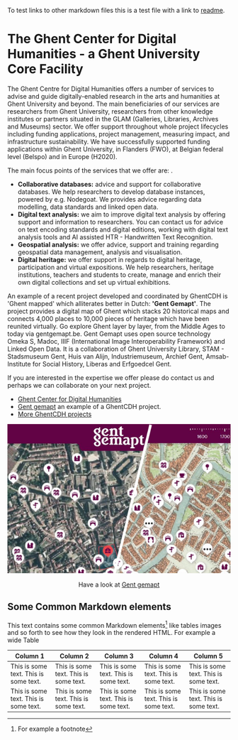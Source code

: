 To test links to other markdown files this is a test file with a link to [readme](README.md).

# The Ghent Center for Digital Humanities - a Ghent University Core Facility

The Ghent Centre for Digital Humanities offers a number of services to advise and guide digitally-enabled research in the arts and humanities at Ghent University and beyond. The main beneficiaries of our services are researchers from Ghent University, researchers from other knowledge institutes or partners situated in the GLAM (Galleries, Libraries, Archives and Museums) sector. We offer support throughout whole project lifecycles including funding applications, project management, measuring impact, and infrastructure sustainability. We have successfully supported funding applications within Ghent University, in Flanders (FWO), at Belgian federal level (Belspo) and in Europe (H2020).

The main focus points of the services that we offer are:
.
* **Collaborative databases:**  advice and support for collaborative databases. We help researchers to develop database instances, powered by e.g. Nodegoat. We provides advice regarding data modelling, data standards and linked open data.
* **Digital text analysis:**  we aim to improve digital text analysis by offering support and information to researchers. You can contact us for advice on text encoding standards and digital editions, working with digital text analysis tools and AI assisted HTR - Handwritten Text Recognition.
* **Geospatial analysis:**  we offer advice, support and training regarding geospatial data management, analysis and visualisation.
* **Digital heritage:** we offer support in regards to digital heritage, participation and virtual expositions. We help researchers, heritage institutions, teachers and students to create, manage and enrich their own digital collections and set up virtual exhibitions.

An example of a recent project developed and coordinated by GhentCDH is 'Ghent mapped' which alliterates better in Dutch: __'Gent Gemapt'__. The project provides a digital map of Ghent which stacks 20 historical maps and connects 4,000 places to 10,000 pieces of heritage which have been reunited virtually. Go explore Ghent layer by layer, from the Middle Ages to today via gentgemapt.be. Gent Gemapt uses open source technology Omeka S, Madoc, IIIF (International Image Interoperability Framework) and Linked Open Data. It is a collaboration of Ghent University Library, STAM - Stadsmuseum Gent, Huis van Alijn, Industriemuseum, Archief Gent, Amsab-Institute for Social History, Liberas and Erfgoedcel Gent.

 If you are interested in the expertise we offer please do contact us and perhaps we can collaborate on your 
 next project.


* [Ghent Center for Digital Humanities](https://www.ghentcdh.ugent.be/)
* [Gent gemapt](https://gentgemapt.be) an example of a GhentCDH project.
* [More GhentCDH projects](https://www.ghentcdh.ugent.be/projects)

<center>

 ![Gent Gemapt](img/gent-gemapt.webp)

Have a look at [Gent gemapt](https://gentgemapt.be)
</center>



## Some Common Markdown elements

This text contains some common Markdown elements[^1] like tables images and so forth to see how they look in the rendered HTML. For example a wide Table

| **Column 1**                          | **Column 2**                          | **Column 3**                          | **Column 4**                          | **Column 5**                          |
| ------------------                    | ------------------                    | ------------------                    | ------------------                    | ------------------                    |
| This is some text. This is some text. | This is some text. This is some text. | This is some text. This is some text. | This is some text. This is some text. | This is some text. This is some text. |
| This is some text. This is some text. | This is some text. This is some text. | This is some text. This is some text. | This is some text. This is some text. | This is some text. This is some text. |


[^1]: For example a footnote

